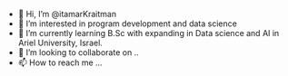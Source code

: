 - 👋 Hi, I’m @itamarKraitman
- 👀 I’m interested in program development and data science
- 🌱 I’m currently learning B.Sc with expanding in Data science and AI in Ariel University, Israel. 
- 💞️ I’m looking to collaborate on ..
- 📫 How to reach me ...

<!---
itamarKraitman/itamarKraitman is a ✨ special ✨ repository because its `README.md` (this file) appears on your GitHub profile.
You can click the Preview link to take a look at your changes.
--->
